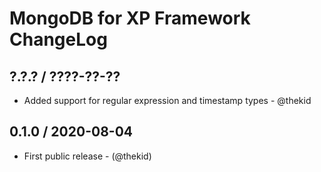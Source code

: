MongoDB for XP Framework ChangeLog
========================================================================

## ?.?.? / ????-??-??

* Added support for regular expression and timestamp types - @thekid

## 0.1.0 / 2020-08-04

* First public release - (@thekid)
